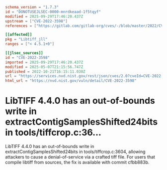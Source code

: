 ```toml
schema_version = "1.7.3"
id = "DONOTUSEJLSEC-0000-mnrdkeaad-1f5tqyf"
modified = 2025-09-29T17:46:20.437Z
upstream = ["CVE-2022-3598"]
references = ["https://gitlab.com/gitlab-org/cves/-/blob/master/2022/CVE-2022-3598.json", "https://gitlab.com/libtiff/libtiff/-/commit/cfbb883bf6ea7bedcb04177cc4e52d304522fdff", "https://gitlab.com/libtiff/libtiff/-/issues/435", "https://lists.debian.org/debian-lts-announce/2023/01/msg00018.html", "https://security.netapp.com/advisory/ntap-20230110-0001/", "https://gitlab.com/gitlab-org/cves/-/blob/master/2022/CVE-2022-3598.json", "https://gitlab.com/libtiff/libtiff/-/commit/cfbb883bf6ea7bedcb04177cc4e52d304522fdff", "https://gitlab.com/libtiff/libtiff/-/issues/435", "https://lists.debian.org/debian-lts-announce/2023/01/msg00018.html", "https://security.netapp.com/advisory/ntap-20230110-0001/"]

[[affected]]
pkg = "Libtiff_jll"
ranges = ["< 4.5.1+0"]

[[jlsec_sources]]
id = "CVE-2022-3598"
imported = 2025-09-29T17:46:20.437Z
modified = 2025-05-07T21:15:56.747Z
published = 2022-10-21T16:15:11.030Z
url = "https://services.nvd.nist.gov/rest/json/cves/2.0?cveId=CVE-2022-3598"
html_url = "https://nvd.nist.gov/vuln/detail/CVE-2022-3598"
```

# LibTIFF 4.4.0 has an out-of-bounds write in extractContigSamplesShifted24bits in tools/tiffcrop.c:36...

LibTIFF 4.4.0 has an out-of-bounds write in extractContigSamplesShifted24bits in tools/tiffcrop.c:3604, allowing attackers to cause a denial-of-service via a crafted tiff file. For users that compile libtiff from sources, the fix is available with commit cfbb883b.

